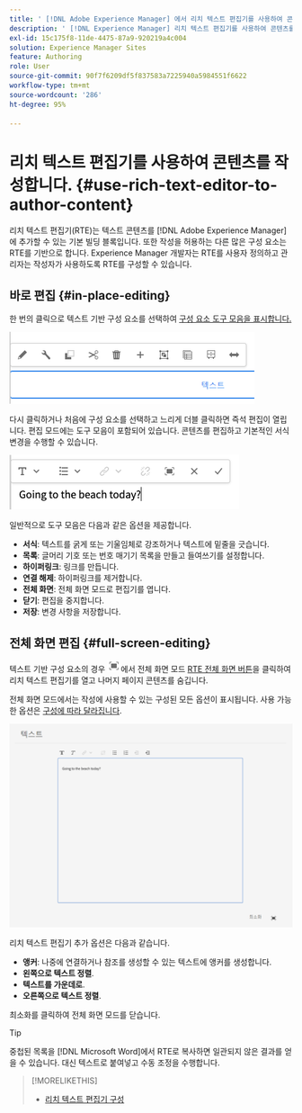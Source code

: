 ```yaml
---
title: ' [!DNL Adobe Experience Manager] 에서 리치 텍스트 편집기를 사용하여 콘텐츠를 작성합니다.'
description: ' [!DNL Experience Manager] 리치 텍스트 편집기를 사용하여 콘텐츠를 작성합니다.'
exl-id: 15c175f8-11de-4475-87a9-920219a4c004
solution: Experience Manager Sites
feature: Authoring
role: User
source-git-commit: 90f7f6209df5f837583a7225940a5984551f6622
workflow-type: tm+mt
source-wordcount: '286'
ht-degree: 95%

---
```


# 리치 텍스트 편집기를 사용하여 콘텐츠를 작성합니다. {#use-rich-text-editor-to-author-content}

리치 텍스트 편집기(RTE)는 텍스트 콘텐츠를 [!DNL Adobe Experience Manager]에 추가할 수 있는 기본 빌딩 블록입니다. 또한 작성을 허용하는 다른 많은 구성 요소는 RTE를 기반으로 합니다. Experience Manager 개발자는 RTE를 사용자 정의하고 관리자는 작성자가 사용하도록 RTE를 구성할 수 있습니다.

## 바로 편집 {#in-place-editing}

한 번의 클릭으로 텍스트 기반 구성 요소를 선택하여 [구성 요소 도구 모음을 표시합니다.](/help/sites-cloud/authoring/page-editor/editor-side-panel.md#components-browser)

![구성 요소 도구 모음](/help/sites-cloud/authoring/assets/editing-component-toolbar.png)

다시 클릭하거나 처음에 구성 요소를 선택하고 느리게 더블 클릭하면 즉석 편집이 열립니다. 편집 모드에는 도구 모음이 포함되어 있습니다. 콘텐츠를 편집하고 기본적인 서식 변경을 수행할 수 있습니다.

![RTE를 사용하여 즉석 편집](/help/sites-cloud/authoring/assets/rte-in-place-editing.png)

일반적으로 도구 모음은 다음과 같은 옵션을 제공합니다.

* **서식**: 텍스트를 굵게 또는 기울임체로 강조하거나 텍스트에 밑줄을 긋습니다.
* **목록**: 글머리 기호 또는 번호 매기기 목록을 만들고 들여쓰기를 설정합니다.
* **하이퍼링크**: 링크를 만듭니다.
* **연결 해제**: 하이퍼링크를 제거합니다.
* **전체 화면**: 전체 화면 모드로 편집기를 엽니다.
* **닫기**: 편집을 중지합니다.
* **저장**: 변경 사항을 저장합니다.

## 전체 화면 편집 {#full-screen-editing}

텍스트 기반 구성 요소의 경우 ![도구 모음](/help/sites-cloud/authoring/assets/editing-full-screen.png)에서 전체 화면 모드 [RTE 전체 화면 버튼](/help/sites-cloud/authoring/page-editor/editor-side-panel.md#components-browser)을 클릭하여 리치 텍스트 편집기를 열고 나머지 페이지 콘텐츠를 숨깁니다.

전체 화면 모드에서는 작성에 사용할 수 있는 구성된 모든 옵션이 표시됩니다. 사용 가능한 옵션은 [구성에 따라 달라집니다](/help/implementing/developing/extending/rich-text-editor.md).

![전체 화면 모드의 RTE](/help/sites-cloud/authoring/assets/rte-full-screen.png)

리치 텍스트 편집기 추가 옵션은 다음과 같습니다.

* **앵커**: 나중에 연결하거나 참조를 생성할 수 있는 텍스트에 앵커를 생성합니다.
* **왼쪽으로 텍스트 정렬**.
* **텍스트를 가운데로**.
* **오른쪽으로 텍스트 정렬**.

최소화를 클릭하여 전체 화면 모드를 닫습니다.

>[!TIP]
>
>중첩된 목록을 [!DNL Microsoft Word]에서 RTE로 복사하면 일관되지 않은 결과를 얻을 수 있습니다. 대신 텍스트로 붙여넣고 수동 조정을 수행합니다.

>[!MORELIKETHIS]
>
>* [리치 텍스트 편집기 구성](/help/implementing/developing/extending/rich-text-editor.md)
